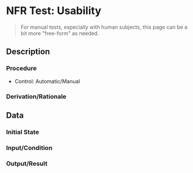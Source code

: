 # NFR Test: Usability
> For manual tests, especially with human subjects, this page can be a bit more "free-form" as needed.

## Description

### Procedure
- Control: Automatic/Manual

### Derivation/Rationale

## Data

### Initial State

### Input/Condition

### Output/Result